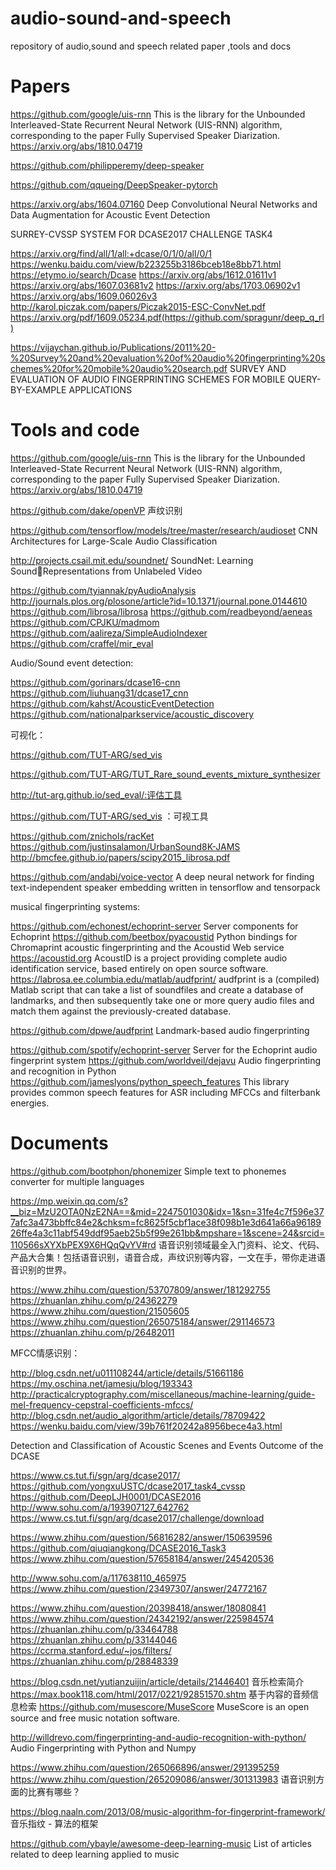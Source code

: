 # audio-sound-and-speech
repository  of audio,sound and speech related paper ,tools and docs


# Papers

https://github.com/google/uis-rnn  This is the library for the Unbounded Interleaved-State Recurrent Neural Network (UIS-RNN) algorithm, corresponding to the paper Fully Supervised Speaker Diarization. https://arxiv.org/abs/1810.04719 


https://github.com/philipperemy/deep-speaker

https://github.com/qqueing/DeepSpeaker-pytorch

https://arxiv.org/abs/1604.07160 Deep Convolutional Neural Networks and Data Augmentation for Acoustic Event Detection

SURREY-CVSSP SYSTEM FOR DCASE2017 CHALLENGE TASK4

https://arxiv.org/find/all/1/all:+dcase/0/1/0/all/0/1
https://wenku.baidu.com/view/b223255b3186bceb18e8bb71.html
https://etymo.io/search/Dcase
https://arxiv.org/abs/1612.01611v1
https://arxiv.org/abs/1607.03681v2
https://arxiv.org/abs/1703.06902v1
https://arxiv.org/abs/1609.06026v3
http://karol.piczak.com/papers/Piczak2015-ESC-ConvNet.pdf
https://arxiv.org/pdf/1609.05234.pdf(https://github.com/spragunr/deep_q_rl)

https://vijaychan.github.io/Publications/2011%20-%20Survey%20and%20evaluation%20of%20audio%20fingerprinting%20schemes%20for%20mobile%20audio%20search.pdf  SURVEY AND EVALUATION OF AUDIO FINGERPRINTING SCHEMES FOR MOBILE QUERY-BY-EXAMPLE APPLICATIONS



# Tools and code
https://github.com/google/uis-rnn  This is the library for the Unbounded Interleaved-State Recurrent Neural Network (UIS-RNN) algorithm, corresponding to the paper Fully Supervised Speaker Diarization. https://arxiv.org/abs/1810.04719

https://github.com/dake/openVP 声纹识别

https://github.com/tensorflow/models/tree/master/research/audioset CNN Architectures for Large-Scale Audio Classification

http://projects.csail.mit.edu/soundnet/ SoundNet: Learning SoundRepresentations from Unlabeled Video

https://github.com/tyiannak/pyAudioAnalysis
http://journals.plos.org/plosone/article?id=10.1371/journal.pone.0144610
https://github.com/librosa/librosa
https://github.com/readbeyond/aeneas
https://github.com/CPJKU/madmom
https://github.com/aalireza/SimpleAudioIndexer
https://github.com/craffel/mir_eval

Audio/Sound event detection:

https://github.com/gorinars/dcase16-cnn
https://github.com/liuhuang31/dcase17_cnn
https://github.com/kahst/AcousticEventDetection
https://github.com/nationalparkservice/acoustic_discovery

可视化：

https://github.com/TUT-ARG/sed_vis

https://github.com/TUT-ARG/TUT_Rare_sound_events_mixture_synthesizer

http://tut-arg.github.io/sed_eval/:评估工具

https://github.com/TUT-ARG/sed_vis ：可视工具

https://github.com/znichols/racKet
https://github.com/justinsalamon/UrbanSound8K-JAMS
http://bmcfee.github.io/papers/scipy2015_librosa.pdf

https://github.com/andabi/voice-vector  A deep neural network for finding text-independent speaker embedding written in tensorflow and tensorpack

musical fingerprinting systems:

https://github.com/echonest/echoprint-server  Server components for Echoprint
https://github.com/beetbox/pyacoustid Python bindings for Chromaprint acoustic fingerprinting and the Acoustid Web service
https://acoustid.org AcoustID is a project providing complete audio identification service, based entirely on open source software.
https://labrosa.ee.columbia.edu/matlab/audfprint/ audfprint is a (compiled) Matlab script that can take a list of soundfiles and create a database of landmarks, and then subsequently take one or more query audio files and match them against the previously-created database.

https://github.com/dpwe/audfprint Landmark-based audio fingerprinting

https://github.com/spotify/echoprint-server Server for the Echoprint audio fingerprint system
https://github.com/worldveil/dejavu Audio fingerprinting and recognition in Python
https://github.com/jameslyons/python_speech_features  This library provides common speech features for ASR including MFCCs and filterbank energies.


# Documents

https://github.com/bootphon/phonemizer  Simple text to phonemes converter for multiple languages

https://mp.weixin.qq.com/s?__biz=MzU2OTA0NzE2NA==&mid=2247501030&idx=1&sn=31fe4c7f596e377afc3a473bbffc84e2&chksm=fc8625f5cbf1ace38f098b1e3d641a66a9618926ffe4a3c11abf549ddf95aeb25b5f99e261bb&mpshare=1&scene=24&srcid=110566sXYXbPEX9X6HQqQvYV#rd 语音识别领域最全入门资料、论文、代码、产品大合集！包括语音识别，语音合成，声纹识别等内容，一文在手，带你走进语音识别的世界。



https://www.zhihu.com/question/53707809/answer/181292755
https://zhuanlan.zhihu.com/p/24362279
https://www.zhihu.com/question/21505605
https://www.zhihu.com/question/265075184/answer/291146573
https://zhuanlan.zhihu.com/p/26482011

MFCC情感识别：

http://blog.csdn.net/u011108244/article/details/51661186
https://my.oschina.net/jamesju/blog/193343
http://practicalcryptography.com/miscellaneous/machine-learning/guide-mel-frequency-cepstral-coefficients-mfccs/
http://blog.csdn.net/audio_algorithm/article/details/78709422
https://wenku.baidu.com/view/39b761f20242a8956bece4a3.html

Detection and Classification of Acoustic Scenes and Events Outcome of the DCASE

https://www.cs.tut.fi/sgn/arg/dcase2017/
https://github.com/yongxuUSTC/dcase2017_task4_cvssp
https://github.com/DeepLJH0001/DCASE2016
http://www.sohu.com/a/193907127_642762
https://www.cs.tut.fi/sgn/arg/dcase2017/challenge/download

https://www.zhihu.com/question/56816282/answer/150639596
https://github.com/qiuqiangkong/DCASE2016_Task3
https://www.zhihu.com/question/57658184/answer/245420536


http://www.sohu.com/a/117638110_465975
https://www.zhihu.com/question/23497307/answer/24772167

https://www.zhihu.com/question/20398418/answer/18080841
https://www.zhihu.com/question/24342192/answer/225984574
https://zhuanlan.zhihu.com/p/33464788
https://zhuanlan.zhihu.com/p/33144046
https://ccrma.stanford.edu/~jos/filters/
https://zhuanlan.zhihu.com/p/28848339

https://blog.csdn.net/yutianzuijin/article/details/21446401 音乐检索简介
https://max.book118.com/html/2017/0221/92851570.shtm  基于内容的音频信息检索
https://github.com/musescore/MuseScore MuseScore is an open source and free music notation software.   

http://willdrevo.com/fingerprinting-and-audio-recognition-with-python/  Audio Fingerprinting
with Python and Numpy

https://www.zhihu.com/question/265066896/answer/291395259  https://www.zhihu.com/question/265209086/answer/301313983 语音识别方面的比赛有哪些？

https://blog.naaln.com/2013/08/music-algorithm-for-fingerprint-framework/ 音乐指纹 - 算法的框架

https://github.com/ybayle/awesome-deep-learning-music  List of articles related to deep learning applied to music








